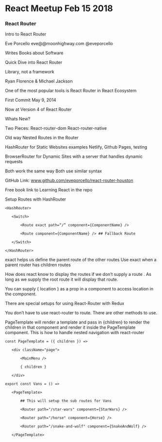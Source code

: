 # React Meetup Feb 15 2018
### React Router

Intro to React Router

Eve Porcello
eve@@moonhighway.com
@eveporcello

Writes Books about Software

Quick Dive into React Router

Library, not a framework

Ryan Florence & Michael Jackson

One of the most popular tools is React Router in React Ecosystem

First Commit May 9, 2014

Now at Version 4 of React Router

Whats New?

Two Pieces:
React-router-dom
React-router-native

Old way Nested Routes in the Router

HashRouter for Static Websites examples Netlify, Github Pages, testing

BrowserRouter for Dynamic Sites with a server that handles dynamic requests

Both work the same way
Both use similar syntax

GitHub Link:
www.github.com/eveporcello/react-router-houston

Free book link to Learning React in the repo

Setup Routes with HashRouter 

`<HashRouter>`

`	<Switch>`

`		<Route exact path=“/” component={ComponentName} />`

`		<Route component={ComponentName} /> ## Fallback Route`

`	</Switch>`

`</HashRouter>`

exact helps us define the parent route of the other routes
Use exact when a parent router has children routes


How does react know to display the routes if we don’t supply a route . As long as we supply the root route it will display that route.

You can supply  { location } as a prop in a component to access location in the component.

There are special setups for using React-Router with Redux

You don’t have to use react-router to route. There are other methods to use.

PageTemplate will render a template and pass in {children}  to render the children in that component and render it inside the PageTemplate component. This is how to handle nested navigation with react-router

`const PageTemplate = ({ children }) => `

`	<div className="page">`

`		<MainMenu />`

`		{ children }`

`	</div>`


`export const Vans = () => `

`	<PageTemplate>`

`		## This will setup the sub routes for Vans`

`		<Router path="/star-wars" component={StarWars} />`

`		<Router path="/horse" component={Horse} />`

`		<Router path="/snake-and-wolf" component={SnakeAndWolf} />`

`	</PageTemplate>`


